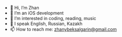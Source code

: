 - 👋 Hi, I’m Zhan
- 🌱 I’m an iOS development
- 👀 I’m interested in coding, reading, music
- 💞️ I speak English, Russian, Kazakh
- 📫 How to reach me: zhanybeksalgarin@gmail.com

<!---
Zhanybek123/Zhanybek123 is a ✨ special ✨ repository because its `README.md` (this file) appears on your GitHub profile.
You can click the Preview link to take a look at your changes.
--->
